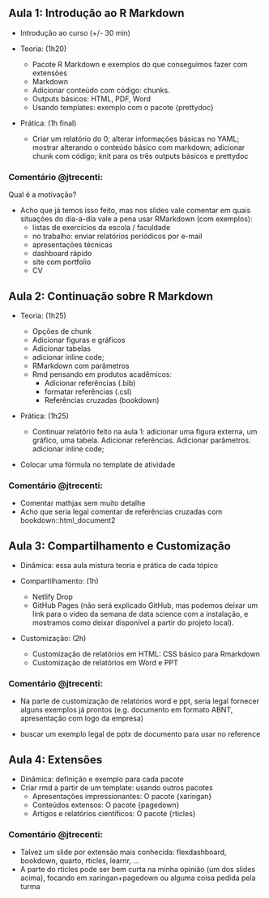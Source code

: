 ## Aula 1: Introdução ao R Markdown
- Introdução ao curso (+/- 30 min)
- Teoria: (1h20)
    - Pacote R Markdown e exemplos do que conseguimos fazer com extensões
    - Markdown
    - Adicionar conteúdo com código: chunks.
    - Outputs básicos: HTML, PDF, Word
    - Usando templates: exemplo com o pacote {prettydoc}

- Prática: (1h final)
    - Criar um relatório do 0; alterar informações básicas no YAML; mostrar alterando o conteúdo básico com markdown; adicionar chunk com código;  knit para os três outputs básicos e prettydoc
    
### Comentário @jtrecenti:
Qual é a motivação?
- Acho que já temos isso feito, mas nos slides vale comentar em quais situações do dia-a-dia vale a pena usar RMarkdown (com exemplos):
   - listas de exercícios da escola / faculdade
   - no trabalho: enviar relatórios periódicos por e-mail
   - apresentações técnicas
   - dashboard rápido
   - site com portfolio
   - CV


## Aula 2: Continuação sobre R Markdown

- Teoria: (1h25)
    - Opções de chunk
    - Adicionar figuras e gráficos
    - Adicionar tabelas
    - adicionar inline code;
    - RMarkdown com parâmetros
    - Rmd pensando em produtos acadêmicos: 
        - Adicionar referências (.bib)
        - formatar referências (.csl)
        - Referências cruzadas (bookdown)


- Prática: (1h25)
    - Continuar relatório feito na aula 1: adicionar uma figura externa, um gráfico, uma tabela. Adicionar referências. Adicionar parâmetros.  adicionar inline code;
    
- Colocar uma fórmula no template de atividade
    
### Comentário @jtrecenti:
- Comentar mathjax sem muito detalhe
- Acho que seria legal comentar de referências cruzadas com bookdown::html_document2


## Aula 3: Compartilhamento e Customização
- Dinâmica: essa aula mistura teoria e prática de cada tópico
- Compartilhamento: (1h)
    - Netlify Drop
    - GitHub Pages (não será explicado GitHub, mas podemos deixar um link para o video da semana de data science com a instalação, e mostramos como deixar disponível a partir do projeto local).

- Customização:  (2h)
   - Customização de relatórios em HTML: CSS básico para Rmarkdown
   - Customização de relatórios em Word e PPT

### Comentário @jtrecenti:
- Na parte de customização de relatórios word e ppt, seria legal fornecer alguns exemplos já prontos (e.g. documento em formato ABNT, apresentação com logo da empresa)

- buscar um exemplo legal de pptx de documento para usar no reference

## Aula 4: Extensões 
- Dinâmica: definição e exemplo para cada pacote
- Criar rmd a partir de um template: usando outros pacotes
   - Apresentações impressionantes: O pacote {xaringan}
   - Conteúdos extensos: O pacote {pagedown}
   - Artigos e relatórios científicos: O pacote {rticles}

### Comentário @jtrecenti:
- Talvez um slide por extensão mais conhecida: flexdashboard, bookdown, quarto, rticles, learnr, ...
- A parte do rticles pode ser bem curta na minha opinião (um dos slides acima), focando em xaringan+pagedown ou alguma coisa pedida pela turma
